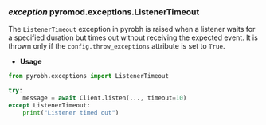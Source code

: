 ### *exception* pyromod.exceptions.ListenerTimeout

The `ListenerTimeout` exception in pyrobh is raised when a listener waits for a specified duration but times out
without receiving the expected event. It is thrown only if the `config.throw_exceptions` attribute is set to `True`.

* **Usage**

```python
from pyrobh.exceptions import ListenerTimeout

try:
    message = await Client.listen(..., timeout=10)
except ListenerTimeout:
    print("Listener timed out")
```
